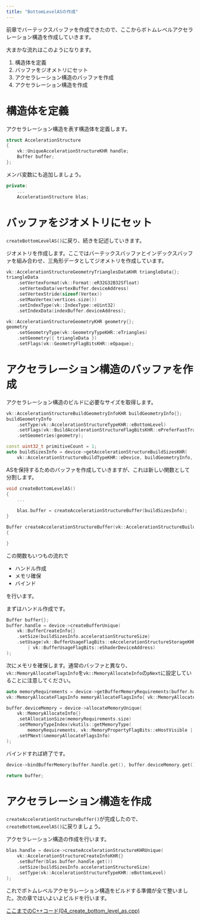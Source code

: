 ```yaml
---
title: "BottomLevelASの作成"
---
```


前章でバーテックスバッファを作成できたので、ここからボトムレベルアクセラレーション構造を作成していきます。

大まかな流れはこのようになります。

1. 構造体を定義
2. バッファをジオメトリにセット
3. アクセラレーション構造のバッファを作成
4. アクセラレーション構造を作成

# 構造体を定義

アクセラレーション構造を表す構造体を定義します。

```cpp
struct AccelerationStructure
{
    vk::UniqueAccelerationStructureKHR handle;
    Buffer buffer;
};
```

メンバ変数にも追加しましょう。
```cpp
private:
    ...
    AccelerationStructure blas;
```

# バッファをジオメトリにセット

`createBottomLevelAS()`に戻り、続きを記述していきます。

ジオメトリを作成します。ここではバーテックスバッファとインデックスバッファを組み合わせ、三角形データとしてジオメトリを作成しています。

```cpp
vk::AccelerationStructureGeometryTrianglesDataKHR triangleData{};
triangleData
    .setVertexFormat(vk::Format::eR32G32B32Sfloat)
    .setVertexData(vertexBuffer.deviceAddress)
    .setVertexStride(sizeof(Vertex))
    .setMaxVertex(vertices.size())
    .setIndexType(vk::IndexType::eUint32)
    .setIndexData(indexBuffer.deviceAddress);

vk::AccelerationStructureGeometryKHR geometry{};
geometry
    .setGeometryType(vk::GeometryTypeKHR::eTriangles)
    .setGeometry({ triangleData })
    .setFlags(vk::GeometryFlagBitsKHR::eOpaque);
```

# アクセラレーション構造のバッファを作成

アクセラレーション構造のビルドに必要なサイズを取得します。

```cpp
vk::AccelerationStructureBuildGeometryInfoKHR buildGeometryInfo{};
buildGeometryInfo
    .setType(vk::AccelerationStructureTypeKHR::eBottomLevel)
    .setFlags(vk::BuildAccelerationStructureFlagBitsKHR::ePreferFastTrace)
    .setGeometries(geometry);

const uint32_t primitiveCount = 1;
auto buildSizesInfo = device->getAccelerationStructureBuildSizesKHR(
    vk::AccelerationStructureBuildTypeKHR::eDevice, buildGeometryInfo, primitiveCount);
```

ASを保持するためのバッファを作成していきますが、これは新しい関数として分割します。

```cpp
void createBottomLevelAS()
{
    ...
    
    blas.buffer = createAccelerationStructureBuffer(buildSizesInfo);
}

Buffer createAccelerationStructureBuffer(vk::AccelerationStructureBuildSizesInfoKHR buildSizesInfo)
{

}
```

この関数もいつもの流れで

- ハンドル作成
- メモリ確保
- バインド

を行います。

まずはハンドル作成です。
```cpp
Buffer buffer{};
buffer.handle = device->createBufferUnique(
    vk::BufferCreateInfo{}
    .setSize(buildSizesInfo.accelerationStructureSize)
    .setUsage(vk::BufferUsageFlagBits::eAccelerationStructureStorageKHR
        | vk::BufferUsageFlagBits::eShaderDeviceAddress)
);
```

次にメモリを確保します。通常のバッファと異なり、`vk::MemoryAllocateFlagsInfo`を`vk::MemoryAllocateInfo`の`pNext`に設定していることに注意してください。

```cpp
auto memoryRequirements = device->getBufferMemoryRequirements(buffer.handle.get());
vk::MemoryAllocateFlagsInfo memoryAllocateFlagsInfo{ vk::MemoryAllocateFlagBits::eDeviceAddress };

buffer.deviceMemory = device->allocateMemoryUnique(
    vk::MemoryAllocateInfo{}
    .setAllocationSize(memoryRequirements.size)
    .setMemoryTypeIndex(vkutils::getMemoryType(
        memoryRequirements, vk::MemoryPropertyFlagBits::eHostVisible | vk::MemoryPropertyFlagBits::eHostCoherent))
    .setPNext(&memoryAllocateFlagsInfo)
);
```

バインドすれば終了です。
```cpp
device->bindBufferMemory(buffer.handle.get(), buffer.deviceMemory.get(), 0);

return buffer;
```

# アクセラレーション構造を作成

`createAccelerationStructureBuffer()`が完成したので、`createBottomLevelAS()`に戻りましょう。

アクセラレーション構造の作成を行います。

```cpp
blas.handle = device->createAccelerationStructureKHRUnique(
    vk::AccelerationStructureCreateInfoKHR{}
    .setBuffer(blas.buffer.handle.get())
    .setSize(buildSizesInfo.accelerationStructureSize)
    .setType(vk::AccelerationStructureTypeKHR::eBottomLevel)
);
```

これでボトムレベルアクセラレーション構造をビルドする準備が全て整いました。次の章ではいよいよビルドを行います。

[ここまでのC++コード(04_create_bottom_level_as.cpp)](https://github.com/nishidate-yuki/vulkan_raytracing_from_scratch/blob/master/code/04_create_bottom_level_as.cpp)

